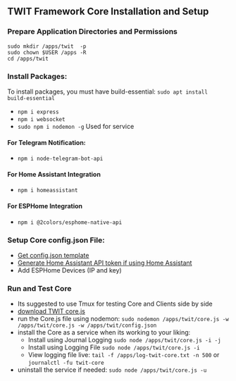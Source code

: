 ## TWIT Framework Core Installation and Setup

### Prepare Application Directories and Permissions 
```
sudo mkdir /apps/twit  -p
sudo chown $USER /apps -R
cd /apps/twit
```

### Install Packages: 
To install packages, you must have build-essential: ```sudo apt install build-essential```
- ```npm i express```
- ```npm i websocket```
- ```sudo npm i nodemon -g``` Used for service 
#### For Telegram Notification:
- ```npm i node-telegram-bot-api```
#### For Home Assistant Integration
- ```npm i homeassistant```
#### For ESPHome Integration
- ```npm i @2colors/esphome-native-api```

### Setup Core config.json File: 
- [Get config.json template](https://github.com/ThingWerks/ThingWerks-IoT-Framework/blob/main/Core/confg.json)
- [Generate Home Assistant API token if using Home Assistant](https://community.home-assistant.io/t/how-to-get-long-lived-access-token/162159/2)
- Add ESPHome Devices (IP and key)

### Run and Test Core
- Its suggested to use Tmux for testing Core and Clients side by side
- [download TWIT core.js](https://github.com/ThingWerks/ThingWerks-IoT-Framework/blob/main/Core/core.js)
- run the Core.js file using nodemon:  ```sudo nodemon /apps/twit/core.js -w /apps/twit/core.js -w /apps/twit/config.json```
- install the Core as a service when its working to your liking: 
  -  Install using Journal Logging ```sudo node /apps/twit/core.js -i -j```
  -  Install using Logging File ```sudo node /apps/twit/core.js -i```
  -  View logging file live: ```tail -f /apps/log-twit-core.txt -n 500``` or ```journalctl -fu twit-core```
- uninstall the service if needed: ```sudo node /apps/twit/core.js -u```

